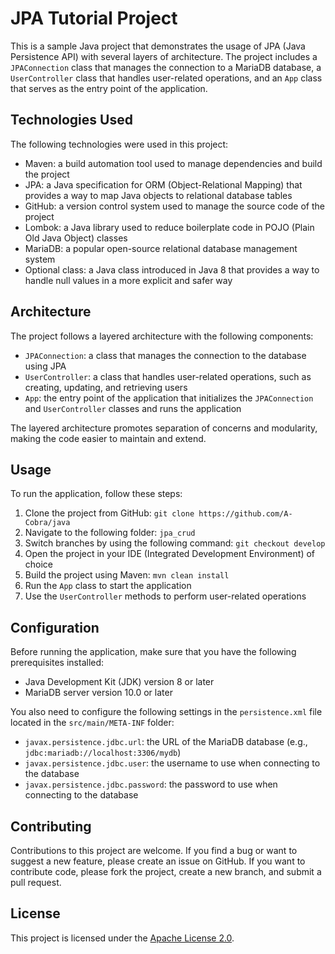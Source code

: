 # JPA Tutorial Project

This is a sample Java project that demonstrates the usage of JPA (Java Persistence API) with several layers of architecture. The project includes a `JPAConnection` class that manages the connection to a MariaDB database, a `UserController` class that handles user-related operations, and an `App` class that serves as the entry point of the application.

## Technologies Used

The following technologies were used in this project:

- Maven: a build automation tool used to manage dependencies and build the project
- JPA: a Java specification for ORM (Object-Relational Mapping) that provides a way to map Java objects to relational database tables
- GitHub: a version control system used to manage the source code of the project
- Lombok: a Java library used to reduce boilerplate code in POJO (Plain Old Java Object) classes
- MariaDB: a popular open-source relational database management system
- Optional class: a Java class introduced in Java 8 that provides a way to handle null values in a more explicit and safer way

## Architecture

The project follows a layered architecture with the following components:

- `JPAConnection`: a class that manages the connection to the database using JPA
- `UserController`: a class that handles user-related operations, such as creating, updating, and retrieving users
- `App`: the entry point of the application that initializes the `JPAConnection` and `UserController` classes and runs the application

The layered architecture promotes separation of concerns and modularity, making the code easier to maintain and extend.

## Usage

To run the application, follow these steps:

1. Clone the project from GitHub: `git clone https://github.com/A-Cobra/java`
2. Navigate to the following folder: `jpa_crud`
3. Switch branches by using the following command: `git checkout develop`
4. Open the project in your IDE (Integrated Development Environment) of choice
5. Build the project using Maven: `mvn clean install`
6. Run the `App` class to start the application
7. Use the `UserController` methods to perform user-related operations

## Configuration

Before running the application, make sure that you have the following prerequisites installed:

- Java Development Kit (JDK) version 8 or later
- MariaDB server version 10.0 or later

You also need to configure the following settings in the `persistence.xml` file located in the `src/main/META-INF` folder:

- `javax.persistence.jdbc.url`: the URL of the MariaDB database (e.g., `jdbc:mariadb://localhost:3306/mydb`)
- `javax.persistence.jdbc.user`: the username to use when connecting to the database
- `javax.persistence.jdbc.password`: the password to use when connecting to the database

## Contributing

Contributions to this project are welcome. If you find a bug or want to suggest a new feature, please create an issue on GitHub. If you want to contribute code, please fork the project, create a new branch, and submit a pull request.

## License

This project is licensed under the [Apache License 2.0](../LICENSE).

